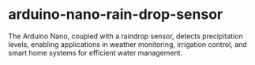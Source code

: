 # arduino-nano-rain-drop-sensor
The Arduino Nano, coupled with a raindrop sensor, detects precipitation levels, enabling applications in weather monitoring, irrigation control, and smart home systems for efficient water management.
